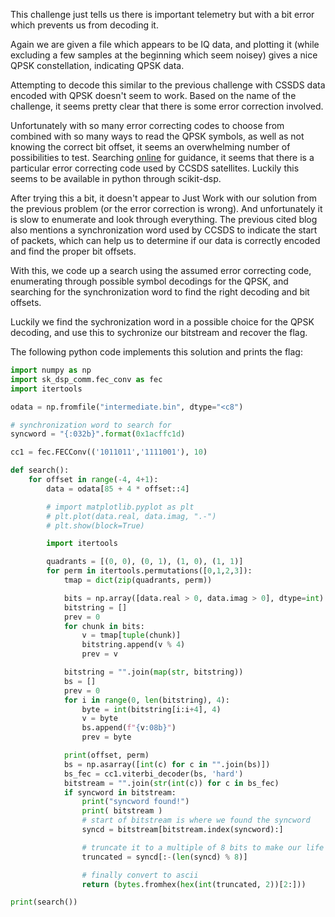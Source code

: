 This challenge just tells us there is important telemetry but with a bit error
which prevents us from decoding it.

Again we are given a file which appears to be IQ data, and plotting it
(while excluding a few samples at the beginning which seem noisey) gives a
nice QPSK constellation, indicating QPSK data.

Attempting to decode this similar to the previous challenge with CSSDS data
encoded with QPSK doesn't seem to work. Based on the name of the challenge, it
seems pretty clear that there is some error correction involved.

Unfortunately with so many error correcting codes to choose from combined with
so many ways to read the QPSK symbols, as well as not knowing the correct bit
offset, it seems an overwhelming number of possibilities to test. Searching
[online](https://destevez.net/2017/01/coding-for-hit-satellites-and-other-ccsds-satellites/)
for guidance, it seems that there is a particular error correcting code used by
CCSDS satellites. Luckily this seems to be available in python through
scikit-dsp.

After trying this a bit, it doesn't appear to Just Work with our solution from
the previous problem (or the error correction is wrong). And unfortunately it
is slow to enumerate and look through everything. The previous cited blog also
mentions a synchronization word used by CCSDS to indicate the start of packets,
which can help us to determine if our data is correctly encoded and find the
proper bit offsets.

With this, we code up a search using the assumed error correcting code,
enumerating through possible symbol decodings for the QPSK, and searching for
the synchronization word to find the right decoding and bit offsets.

Luckily we find the sychronization word in a possible choice for the QPSK
decoding, and use this to sychronize our bitstream and recover the flag.

The following python code implements this solution and prints the flag:

```python
import numpy as np
import sk_dsp_comm.fec_conv as fec
import itertools

odata = np.fromfile("intermediate.bin", dtype="<c8")

# synchronization word to search for
syncword = "{:032b}".format(0x1acffc1d)

cc1 = fec.FECConv(('1011011','1111001'), 10)

def search():
    for offset in range(-4, 4+1):
        data = odata[85 + 4 * offset::4]

        # import matplotlib.pyplot as plt
        # plt.plot(data.real, data.imag, ".-")
        # plt.show(block=True)

        import itertools

        quadrants = [(0, 0), (0, 1), (1, 0), (1, 1)]
        for perm in itertools.permutations([0,1,2,3]):
            tmap = dict(zip(quadrants, perm))

            bits = np.array([data.real > 0, data.imag > 0], dtype=int).T
            bitstring = []
            prev = 0
            for chunk in bits:
                v = tmap[tuple(chunk)]
                bitstring.append(v % 4)
                prev = v

            bitstring = "".join(map(str, bitstring))
            bs = []
            prev = 0
            for i in range(0, len(bitstring), 4):
                byte = int(bitstring[i:i+4], 4)
                v = byte
                bs.append(f"{v:08b}")
                prev = byte

            print(offset, perm)
            bs = np.asarray([int(c) for c in "".join(bs)])
            bs_fec = cc1.viterbi_decoder(bs, 'hard')
            bitstream = "".join(str(int(c)) for c in bs_fec)
            if syncword in bitstream:
                print("syncword found!")
                print( bitstream )
                # start of bitstream is where we found the syncword
                syncd = bitstream[bitstream.index(syncword):]

                # truncate it to a multiple of 8 bits to make our life easier
                truncated = syncd[:-(len(syncd) % 8)]

                # finally convert to ascii
                return (bytes.fromhex(hex(int(truncated, 2))[2:]))

print(search())
```
